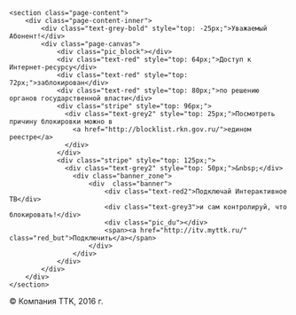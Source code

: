 <!DOCTYPE html>
<html lang="ru">
<head><meta http-equiv="Content-Type" content="text/html; charset=UTF-8">
  <meta http-equiv="X-UA-Compatible" content="IE=edge">
  <meta name="keywords" content="">
  <meta name="description" content="">
  <meta name="viewport" content="initial-scale=1.0, maximum-scale=1.0, user-scalable=no, width=device-width">
  <title>TTK :: Доступ к ресурсу ограничен</title>
  <link rel="stylesheet" type="text/css" href="./page/block_style.css">
</head>

<body>
  <section class="page">
    <header class="page-header">
      <div class="page-header-inner">
        <div class="page-logo"></div>
      </div>
    </header>

    <section class="page-content">
        <div class="page-content-inner">
            <div class="text-grey-bold" style="top: -25px;">Уважаемый Абонент!</div>
            <div class="page-canvas">
                <div class="pic_block"></div>
                <div class="text-red" style="top: 64px;">Доступ к Интернет-ресурсу</div>
                <div class="text-red" style="top: 72px;">заблокирован</div>
                <div class="text-red" style="top: 80px;">по решению органов государственной власти</div>
                <div class="stripe" style="top: 96px;">
                  <div class="text-grey2" style="top: 25px;">Посмотреть причину блокировки можно в 
                    <a href="http://blocklist.rkn.gov.ru/">едином реестре</a>
                  </div>
                </div>
				<div class="stripe" style="top: 125px;">
				  <div class="text-grey2" style="top: 50px;">&nbsp;</div>
					<div class="banner_zone">   
						<div  class="banner">
							<div class="text-red2">Подключай Интерактивное ТВ</div>
							<div class="text-grey3">и сам контролируй, что блокировать!</div>
							<div class="pic_du"></div>
							<span><a href="http://itv.myttk.ru/" class="red_but">Подключить</a></span>
						</div>
					</div>	
				</div>
            </div>
        </div>
    </section>

  </section>
  <footer class="page-footer"><div class="page-footer-inner"><p>© Компания TTK, 2016 г.</p></div></footer>
  <script type="text/javascript"> (function (d, w, c) { (w[c] = w[c] || []).push(function() { try { w.yaCounter33269963 = new Ya.Metrika({ id:33269963, clickmap:true, trackLinks:true, accurateTrackBounce:true }); } catch(e) { } }); var n = d.getElementsByTagName("script")[0], s = d.createElement("script"), f = function () { n.parentNode.insertBefore(s, n); }; s.type = "text/javascript"; s.async = true; s.src = "https://mc.yandex.ru/metrika/watch.js"; if (w.opera == "[object Opera]") { d.addEventListener("DOMContentLoaded", f, false); } else { f(); } })(document, window, "yandex_metrika_callbacks");</script><noscript><div><img src="https://mc.yandex.ru/watch/33269963" style="position:absolute; left:-9999px;" alt="" /></div></noscript>
</body>
</html>
